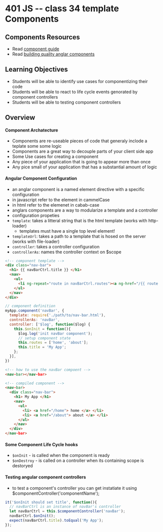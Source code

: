 401 JS -- class 34 template Components
=========================

## Components Resources
* Read [component guide]
* Read [building quality anglar components]

## Learning Objectives
* Students will be able to identify use cases for componentizing their code
* Students will be able to react to life cycle events genorated by component controllers
* Students will be able to testing component controllers

## Overview
#### Component Archatecture
* Components are re-useable pieces of code that generaly inclode a teplate some some logic
* Components are a great way to decouple parts of your client side app
* Some Use cases for creating a component
 * Any piece of your application that is going to appear more than once
 * Any pice small of your application that has a substantial amount of logic

#### Angular Component Configuration
* an anglar component is a named element directive with a specific configuration
 * in javascript refer to the element in cammelCase
 * in html refer to the elemenet in cabab-case
* anglars components are a way to modularize a template and a controller
* configuration propeties
 * `template`: takes a litteral string that is the html template (works with http-loader)
   * templates must have a single top level element!
 * `templateUrl`: takes a path to a template that is hosed on the server (works with file-loader)
 * `controller`: takes a controller configuration
 * `controllerAs`: names the controller context on $scope
``` html
<!-- component template -->
<div class="nav-bar">
  <h1> {{ navBarCtrl.title }} </h1>
  <nav>
    <ul>
      <li ng-repeat="route in navBarCtrl.routes"><a ng-href="/{{ route }}"> {{ route }}</a> </li>
    </ul>
  </nav>
</div>
```
``` javascript
// component definition
myApp.component('navBar', {
  template: require('./path/to/nav-bar.html'), 
  controllerAs: 'navBar',
  controller: ['$log', function($log) {
    this.$onInit = function(){
      $log.log('init navBar component');
      // setup component state
      this.routes = ['home', 'about'];
      this.title = 'My App';
    };
  }],
})
```
``` html
<!-- how to use the navBar compoent -->
<nav-bar></nav-bar>
```
``` html
<!-- compiled component --> 
<nav-bar>
  <div class="nav-bar">
    <h1> My App </h1>
    <nav>
      <ul>
        <li> <a href="/home"> home </a> </li>
        <li> <a href="/about"> about </a> </li>
      </ul>
    </nav>
  </div>
</nav-bar>
```

#### Some Component Life Cycle hooks
* `$onInit` - is called when the component is ready
* `$onDestroy` - is called on a controller when its containing scope is destoryed

#### Testing angular component controllers
* to test a component's controller you can get instatiate it using $componentController('componentName');
``` javascript
it('$onInit should set title', function(){
  // navBarCtrl is an instance of navBar's controller 
  let navBarCtrl = this.$componentController('navBar');
  navBarCtrl.$onInit();
  expect(navBarCtrl.title).toEqual('My App');
});
```

<!--links -->
[component guide]: https://docs.angularjs.org/guide/component
[building quality anglar components]: https://www.sitepoint.com/building-angular-1-5-components/

